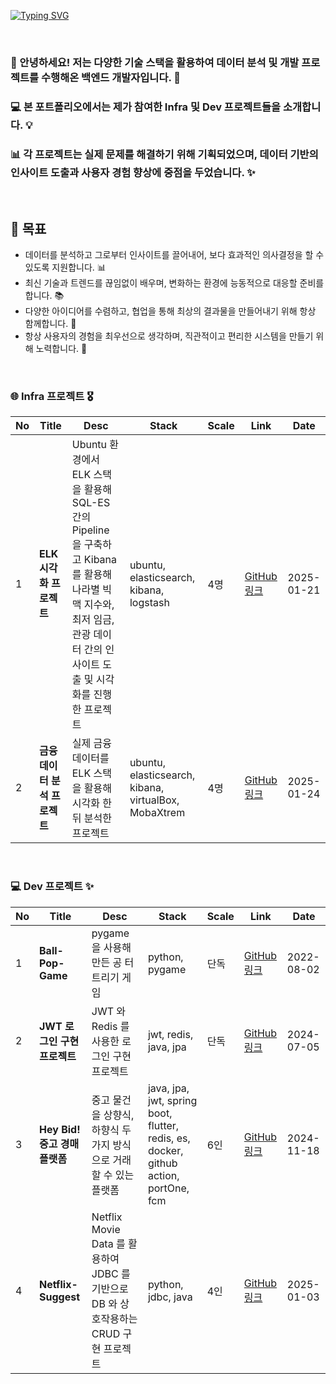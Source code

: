 [![Typing SVG](https://readme-typing-svg.demolab.com?font=Fira+Code&weight=600&size=33&duration=2000&pause=1500&color=BBF7D5&background=0067FF00&multiline=true&width=435&height=100&lines=Hello!+I'm+Hyundoo👋;It's+my+Portfolio!🏆)](https://git.io/typing-svg)

<br>

### 👋 안녕하세요! 저는 다양한 기술 스택을 활용하여 데이터 분석 및 개발 프로젝트를 수행해온 백엔드 개발자입니다. 🚀

### 💻 본 포트폴리오에서는 제가 참여한 Infra 및 Dev 프로젝트들을 소개합니다. 💡

### 📊 각 프로젝트는 실제 문제를 해결하기 위해 기획되었으며, 데이터 기반의 인사이트 도출과 사용자 경험 향상에 중점을 두었습니다. ✨


<br>

## 🎯 목표

- 데이터를 분석하고 그로부터 인사이트를 끌어내어, 보다 효과적인 의사결정을 할 수 있도록 지원합니다. 📊
- 최신 기술과 트렌드를 끊임없이 배우며, 변화하는 환경에 능동적으로 대응할 준비를 합니다. 📚
- 다양한 아이디어를 수렴하고, 협업을 통해 최상의 결과물을 만들어내기 위해 항상 함께합니다. 🤝
- 항상 사용자의 경험을 최우선으로 생각하며, 직관적이고 편리한 시스템을 만들기 위해 노력합니다. 👥

<br>

### 🌐 Infra 프로젝트 🎖️

| No | Title | Desc | Stack | Scale | Link | Date |
|----|---------------|------|-----------|----------|------|------|
| 1 | **ELK 시각화 프로젝트**  | Ubuntu 환경에서 ELK 스택을 활용해 SQL-ES 간의 Pipeline 을 구축하고 Kibana 를 활용해 나라별 빅맥 지수와, 최저 임금, 관광 데이터 간의 인사이트 도출 및 시각화를 진행한 프로젝트 | ubuntu, elasticsearch, kibana, logstash | 4명 | [GitHub 링크](https://github.com/HyunDooBoo/BicMac-index) | 2025-01-21 |
| 2 | **금융 데이터 분석 프로젝트**  | 실제 금융 데이터를 ELK 스택을 활용해 시각화 한 뒤 분석한 프로젝트 | ubuntu, elasticsearch, kibana, virtualBox, MobaXtrem | 4명 | [GitHub 링크](https://github.com/HyunDooBoo/card-data-analysis) | 2025-01-24 |

<br>

### 💻 Dev 프로젝트 ✨

| No | Title | Desc | Stack | Scale | Link | Date |
|----|---------------|------|-----------|----------|------|------|
| 1 | **Ball-Pop-Game** | pygame 을 사용해 만든 공 터트리기 게임 | python, pygame | 단독 | [GitHub 링크](https://github.com/HyunDooBoo/Ball_Pop_Game) | 2022-08-02 |
| 2 | **JWT 로그인 구현 프로젝트** | JWT 와 Redis 를 사용한 로그인 구현 프로젝트 | jwt, redis, java, jpa | 단독 | [GitHub 링크](https://github.com/HyunDooBoo/Dongbi_BE) | 2024-07-05 |
| 3 | **Hey Bid! 중고 경매 플랫폼** | 중고 물건을 상향식, 하향식 두 가지 방식으로 거래할 수 있는 플랫폼 | java, jpa, jwt, spring boot, flutter, redis, es, docker, github action, portOne, fcm | 6인 | [GitHub 링크](https://github.com/HyunDooBoo/As_BE) | 2024-11-18 |
| 4 | **Netflix-Suggest** | Netflix Movie Data 를 활용하여 JDBC 를 기반으로 DB 와 상호작용하는 CRUD 구현 프로젝트 | python, jdbc, java | 4인 | [GitHub 링크](https://github.com/HyunDooBoo/NS_BE) | 2025-01-03 |


